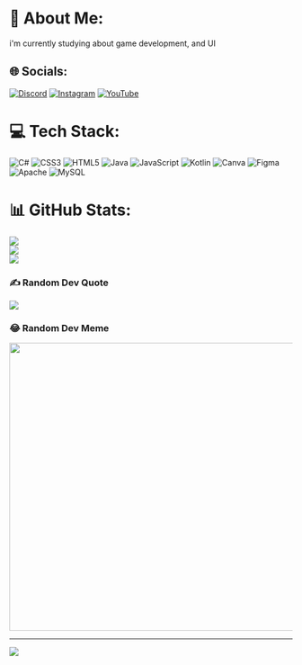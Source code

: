 # 💫 About Me:
i'm currently studying about game development, and UI


## 🌐 Socials:
[![Discord](https://img.shields.io/badge/Discord-%237289DA.svg?logo=discord&logoColor=white)](https://discord.gg/https://discord.gg/TjCHVH8Nfn) [![Instagram](https://img.shields.io/badge/Instagram-%23E4405F.svg?logo=Instagram&logoColor=white)](https://instagram.com/airon_backend) [![YouTube](https://img.shields.io/badge/YouTube-%23FF0000.svg?logo=YouTube&logoColor=white)](https://youtube.com/@UCCpy_TWfRcAgyHu-jy4Ez6A) 

# 💻 Tech Stack:
![C#](https://img.shields.io/badge/c%23-%23239120.svg?style=for-the-badge&logo=c-sharp&logoColor=white) ![CSS3](https://img.shields.io/badge/css3-%231572B6.svg?style=for-the-badge&logo=css3&logoColor=white) ![HTML5](https://img.shields.io/badge/html5-%23E34F26.svg?style=for-the-badge&logo=html5&logoColor=white) ![Java](https://img.shields.io/badge/java-%23ED8B00.svg?style=for-the-badge&logo=java&logoColor=white) ![JavaScript](https://img.shields.io/badge/javascript-%23323330.svg?style=for-the-badge&logo=javascript&logoColor=%23F7DF1E) ![Kotlin](https://img.shields.io/badge/kotlin-%230095D5.svg?style=for-the-badge&logo=kotlin&logoColor=white) ![Canva](https://img.shields.io/badge/Canva-%2300C4CC.svg?style=for-the-badge&logo=Canva&logoColor=white) 	![Figma](https://img.shields.io/badge/figma-%23F24E1E.svg?style=for-the-badge&logo=figma&logoColor=white) ![Apache](https://img.shields.io/badge/apache-%23D42029.svg?style=for-the-badge&logo=apache&logoColor=white) ![MySQL](https://img.shields.io/badge/mysql-%2300f.svg?style=for-the-badge&logo=mysql&logoColor=white)
# 📊 GitHub Stats:
![](https://github-readme-stats.vercel.app/api?username=Airon-Main&theme=merko&hide_border=false&include_all_commits=true&count_private=false)<br/>
![](https://github-readme-streak-stats.herokuapp.com/?user=Airon-Main&theme=merko&hide_border=false)<br/>
![](https://github-readme-stats.vercel.app/api/top-langs/?username=Airon-Main&theme=merko&hide_border=false&include_all_commits=true&count_private=false&layout=compact)

### ✍️ Random Dev Quote
![](https://quotes-github-readme.vercel.app/api?type=horizontal&theme=merko)

### 😂 Random Dev Meme
<img src="https://random-memer.herokuapp.com/" width="512px"/>

---
[![](https://visitcount.itsvg.in/api?id=Airon-Main&icon=2&color=3)](https://visitcount.itsvg.in)

<!-- Proudly created with GPRM ( https://gprm.itsvg.in ) -->

